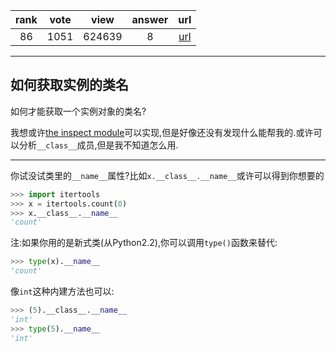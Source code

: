 
| rank | vote | view | answer | url |
|:-:|:-:|:-:|:-:|:-:|
|86|1051|624639|8| [url](http://stackoverflow.com/questions/510972/getting-the-class-name-of-an-instance) |
***

## 如何获取实例的类名

如何才能获取一个实例对象的类名?

我想或许[the inspect module](https://docs.python.org/library/inspect)可以实现,但是好像还没有发现什么能帮我的.或许可以分析`__class__`成员,但是我不知道怎么用.

***

你试没试类里的`__name__`属性?比如`x.__class__.__name__`或许可以得到你想要的

```python
>>> import itertools
>>> x = itertools.count(0)
>>> x.__class__.__name__
'count'
```

注:如果你用的是新式类(从Python2.2),你可以调用`type()`函数来替代:

```python
>>> type(x).__name__
'count'
```

像`int`这种内建方法也可以:

```python
>>> (5).__class__.__name__
'int'
>>> type(5).__name__
'int'
```